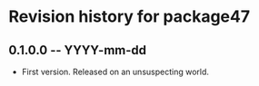 # Revision history for package47

## 0.1.0.0 -- YYYY-mm-dd

* First version. Released on an unsuspecting world.
